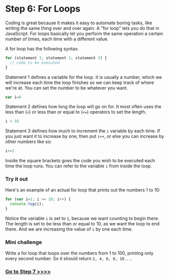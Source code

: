 # Step 6: For Loops

Coding is great because it makes it easy to automate boring tasks, like writing the same thing over and over again. A "for loop" lets you do that in JavaScript. For loops basically let you perform the same operation a certain number of times, each time with a different value.

A for loop has the following syntax:

```js
for (statement 1; statement 2; statement 3) {
  // code to be executed
}
```

Statement 1 defines a variable for the loop. It is usually a number, which we will increase each time the loop finishes so we can keep track of where we're at. You can set the number to be whatever you want.

```js
var i=0
```

Statement 2 defines how long the loop will go on for. It most often uses the less than (`<`) or less than or equal to (`<=`) operators to set the length.

```js
i < 10
```

Statement 3 defines how much to increment the `i` variable by each time. If you just want it to increase by one, then put `i++`, or else you can increase by other numbers like so:

```js
i+=2
```

Inside the square brackets goes the code you wish to be executed each time the loop runs. You can refer to the variable `i` from inside the loop.

### Try it out

Here's an example of an actual for loop that prints out the numbers 1 to 10:

```js
for (var i=1; i <= 10; i++) {
  console.log(i);
}
```

Notice the variable `i` is set to `1`, because we want counting to begin there. The length is set to be less than or equal to 10, as we want the loop to end there. And we are increasing the value of `i` by one each time.


### Mini challenge

Write a for loop that loops over the numbers from 1 to 100, printing only every second number. So it should return `2, 4, 6, 8, 10...`.

### [Go to Step 7 >>>>](https://github.com/node-girls/beginners-javascript/blob/master/step07.md)
